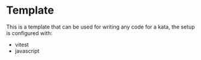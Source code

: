 # Template

This is a template that can be used for writing any code for a kata, the setup is configured with:

- vitest
- javascript
